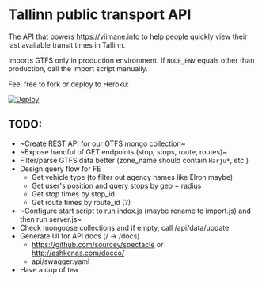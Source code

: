 # Tallinn public transport API

The API that powers https://viimane.info to help people quickly
view their last available transit times in Tallinn.

Imports GTFS only in production environment. If `NODE_ENV` equals other
than production, call the import script manually.

Feel free to fork or deploy to Heroku:

[![Deploy](https://www.herokucdn.com/deploy/button.png)](https://heroku.com/deploy?template=https://github.com/andreasvirkus/tallinn-transport-api)

## TODO:
- ~Create REST API for our GTFS mongo collection~
- ~Expose handful of GET endpoints (stop, stops, route, routes)~
- Filter/parse GTFS data better (zone_name should contain `Harju*`, etc.)
- Design query flow for FE
  - Get vehicle type (to filter out agency names like Elron maybe)
  - Get user's position and query stops by geo + radius
  - Get stop times by stop_id
  - Get route times by route_id (?)
- ~Configure start script to run index.js (maybe rename to import.js) and then run server.js~
- Check mongoose collections and if empty, call /api/data/update
- Generate UI for API docs (/ -> /docs)
  - https://github.com/sourcey/spectacle or http://ashkenas.com/docco/
  - api/swagger.yaml
- Have a cup of tea